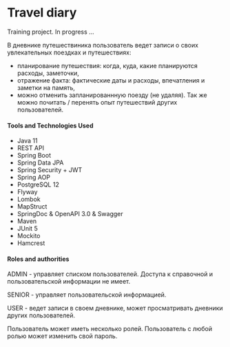 # Travel diary

Training project.
In progress ...

В дневнике путешествиника пользователь ведет записи о своих увлекательных поездках и путешествиях:
 - планирование путешествия: когда, куда, какие планируются расходы, заметочки,
 - отражение факта: фактические даты и расходы, впечатления и заметки на память,
 - можно отменить запланированнную поезду (не удаляя).
Так же можно почитать / перенять опыт путешествий других пользователей.

#### Tools and Technologies Used

* Java 11
* REST API
* Spring Boot
* Spring Data JPA
* Spring Security + JWT
* Spring AOP
* PostgreSQL 12
* Flyway
* Lombok
* MapStruct
* SpringDoc & OpenAPI 3.0 & Swagger
* Maven
* JUnit 5
* Mockito
* Hamcrest

#### Roles and authorities

ADMIN - управляет списком пользователей. Доступа к справочной и пользовательской информации не имеет.

SENIOR - управляет пользовательской информацией.

USER - ведет записи в своем дневнике, может просматривать дневники других пользователей.

Пользователь может иметь несколько ролей. Пользователь с любой ролью может изменить свой пароль.
